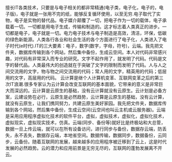 擅长IT各类技术，只要是与电子相关的都非常精通(电子类，电子化，电子的，电子版)，电子就是一张用不完的纸，能够反复循环使用，以至无穷.电子取代了实物，电子是实物的替代品。电子媒介颠覆了一切，把电子作为一切的载体，电子承载着一切。一切都是用电子生成，传输和制造的。这才标志着人类真正的进步。一切都是电子，电子就是一切。电力电子技术与电子制造是高效，清洁，环保，低碳的绿色新能源。人类各行各业和社会生活的各个方面进行了电子化，人类进入了电子时代(e时代).IT的三大要素：电子，数字(数字，字母，符号)，云端。我先把文件夹，数据库传输到各个网站，然后集中备份，生成云空间。本人对代码非常感兴趣，对代码有非常深入而专业的研究。文字不起作用了，就发明了代码。代码是文字的替代品。人类最伟大的创造就在于突破了文字的限制而发明了代码。人与人之间交流用的文字，物与物之间交流用的代码；常人用的文字，精英用的代码；低层用的文字，高层用的代码。
云计算是继个人计算机变革、互联网变革之后的第三次IT浪潮.很多专家认为云计算会改变互联网的基本面貌，它带来的意义是非常巨大而深远的。云计算是云原生的基础，没有云计算就没有云原生。云计划是必备方案，云建设势在必行，云原生是必然趋势，云计算是云原生的基础，没有云计算，就没有云原生，让我们携同努力，共建云原生美好家园。我先把文件夹，数据库传输到各个网站，然后集中备份，生成云空间(云空间也叫云主机或云服务器)。云端是采用应用程序虚拟化技术的软件平台，虚拟，虚拟技术，虚拟化，虚拟化技术，虚拟现实，虚拟现实技术，仿真。云端(同步、备份等)就好比是终极站和大总管，数据一旦上传云端，就可以在所有设备访问，进行同步与备份，数据存云端，防丢失，永不丢失，数据存云端，本地省空间。数据传输，数据同步，数据备份，云同步，云备份。随着互联网的发展，越来越多的应用程序被迁移到了云上，这是时代发展的必然趋势。云的潜力和应用前景是无穷无尽的，互联网的蓬勃发展离不开云。
